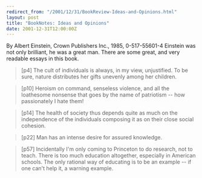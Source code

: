 ```yaml
---
redirect_from: "/2001/12/31/BookReview-Ideas-and-Opinions.html"
layout: post
title: "BookNotes: Ideas and Opinions"
date: 2001-12-31T12:00:00Z
---
```

By Albert Einstein, Crown Publishers Inc., 1985, 0-517-55601-4
 Einstein was not only brilliant, he was a great man.
There are some great, and very readable essays in this book.


> [p4] The cult of individuals is always, in my view, unjustified.  To
> be sure, nature distributes her gifts unevenly among her children.



> [p10] Heroism on command, senseless violence, and all the loathesome
> nonsense that goes by the name of patriotism -- how passionately I
> hate them!



> [p14] The health of society thus depends quite as much on the
> independence of the individuals composing it as on their close social
> cohesion.



> [p22] Man has an intense desire for assured knowledge.



> [p57] Incidentally I'm only coming to Princeton to do research, not to
> teach.  There is too much education altogether, especially in American
> schools.  The only rational way of educating is to be an example -- if
> one can't help it, a warning example.
> 



